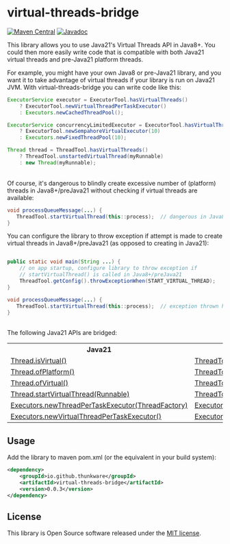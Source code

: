 # virtual-threads-bridge

[![Maven Central](https://maven-badges.herokuapp.com/maven-central/io.github.thunkware/virtual-threads-bridge/badge.svg)](https://maven-badges.herokuapp.com/maven-central/io.github.thunkware/virtual-threads-bridge)
[![Javadoc](https://javadoc.io/badge2/io.github.thunkware/virtual-threads-bridge/javadoc.svg)](https://javadoc.io/doc/io.github.thunkware/virtual-threads-bridge)

This library allows you to use Java21's Virtual Threads API in Java8+. You could then more easily write code that is compatible with both Java21 virtual threads and pre-Java21 platform threads.

For example, you might have your own Java8 or pre-Java21 library, and you want it to take advantage of virtual threads if your library is run on Java21 JVM. With virtual-threads-bridge you can write code like this:

```java
ExecutorService executor = ExecutorTool.hasVirtualThreads()
    ? ExecutorTool.newVirtualThreadPerTaskExecutor()
    : Executors.newCachedThreadPool();

ExecutorService concurrencyLimitedExecutor = ExecutorTool.hasVirtualThreads()
    ? ExecutorTool.newSempahoreVirtualExecutor(10)
    : Executors.newFixedThreadPool(10);

Thread thread = ThreadTool.hasVirtualThreads()
    ? ThreadTool.unstartedVirtualThread(myRunnable)
    : new Thread(myRunnable);
```
<br>
Of course, it's dangerous to blindly create excessive number of (platform) threads in  Java8+/preJava21 without checking if virtual threads are available:

```java
void processQueueMessage(...) {
   ThreadTool.startVirtualThread(this::process);  // dangerous in Java8+/preJava21
}
```

You can configure the library to throw exception if attempt is made to create virtual threads in Java8+/preJava21 (as opposed to creating in Java21):

```java

public static void main(String ...) {
    // on app startup, configure library to throw exception if
    // startVirtualThread() is called in Java8+/preJava21
    ThreadTool.getConfig().throwExceptionWhen(START_VIRTUAL_THREAD);
}

void processQueueMessage(...) {
   ThreadTool.startVirtualThread(this::process);  // exception thrown here
}
```
<br>
The following Java21 APIs are bridged:

<table>
  <tr>
    <th>Java21</th>
    <th>Bridge</th>
  </tr>
  <tr>
    <td>
    <a href="https://docs.oracle.com/en/java/javase/21/docs/api/java.base/java/lang/Thread.html#isVirtual()">
    Thread.isVirtual()</a>
    </td>
    <td>
    <a href="https://github.com/thunkware/virtual-threads-bridge/blob/virtual-threads-bridge-0.0.3/src/main/java/io/github/thunkware/vt/bridge/ThreadTool.java#L41">
    ThreadTool.isVirtual(Thread)</a>
    </td>
  </tr>
  <tr>
    <td>
    <a href="https://docs.oracle.com/en/java/javase/21/docs/api/java.base/java/lang/Thread.html#ofPlatform()">
    Thread.ofPlatform()
    </a>
    </td>
    <td>
    <a href="https://github.com/thunkware/virtual-threads-bridge/blob/virtual-threads-bridge-0.0.3/src/main/java/io/github/thunkware/vt/bridge/ThreadTool.java#L83">
    ThreadTool.ofPlatform()
    </a>
    </td>
  </tr>
  <tr>
    <td>
    <a href="https://docs.oracle.com/en/java/javase/21/docs/api/java.base/java/lang/Thread.html#ofVirtual()">
    Thread.ofVirtual()
    </a>
    </td>
    <td>
    <a href="https://github.com/thunkware/virtual-threads-bridge/blob/virtual-threads-bridge-0.0.3/src/main/java/io/github/thunkware/vt/bridge/ThreadTool.java#L95">
    ThreadTool.ofVirtual()
    </a>
    </td>
  </tr>
  <tr>
    <td>
    <a href="https://docs.oracle.com/en/java/javase/21/docs/api/java.base/java/lang/Thread.html#startVirtualThread(java.lang.Runnable)">
    Thread.startVirtualThread(Runnable)
    </a>
    </td>
    <td>
    <a href="https://github.com/thunkware/virtual-threads-bridge/blob/virtual-threads-bridge-0.0.3/src/main/java/io/github/thunkware/vt/bridge/ThreadTool.java#L62">
    ThreadTool.startVirtualThread(Runnable)
    </a>
    </td>
  </tr>
  <tr>
    <td>
    <a href="https://docs.oracle.com/en/java/javase/21/docs/api/java.base/java/util/concurrent/Executors.html#newThreadPerTaskExecutor(java.util.concurrent.ThreadFactory)">
    Executors.newThreadPerTaskExecutor(ThreadFactory)
    </a>
    </td>
    <td>
    <a href="https://github.com/thunkware/virtual-threads-bridge/blob/virtual-threads-bridge-0.0.3/src/main/java/io/github/thunkware/vt/bridge/ExecutorTool.java#L37">
    ExecutorTool.newThreadPerTaskExecutor(ThreadFactory)
    </a>
    </td>
  </tr>
  <tr>
    <td>
    <a href="https://docs.oracle.com/en/java/javase/21/docs/api/java.base/java/util/concurrent/Executors.html#newVirtualThreadPerTaskExecutor()">
    Executors.newVirtualThreadPerTaskExecutor()
    </a>
    </td>
    <td>
    <a href="https://github.com/thunkware/virtual-threads-bridge/blob/virtual-threads-bridge-0.0.3/src/main/java/io/github/thunkware/vt/bridge/ExecutorTool.java#L51">
    ExecutorTool.newVirtualThreadPerTaskExecutor()
    </a>
    </td>
  </tr>
</table>



## Usage

Add the library to maven pom.xml (or the equivalent in your build system):

```xml
<dependency>
    <groupId>io.github.thunkware</groupId>
    <artifactId>virtual-threads-bridge</artifactId>
    <version>0.0.3</version>
</dependency>
```

## License
This library is Open Source software released under the [MIT license](https://opensource.org/licenses/MIT).
